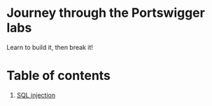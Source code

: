 # Journey through the Portswigger labs

Learn to build it, then break it!

# Table of contents

1. [SQL injection](sql-injection.md)
